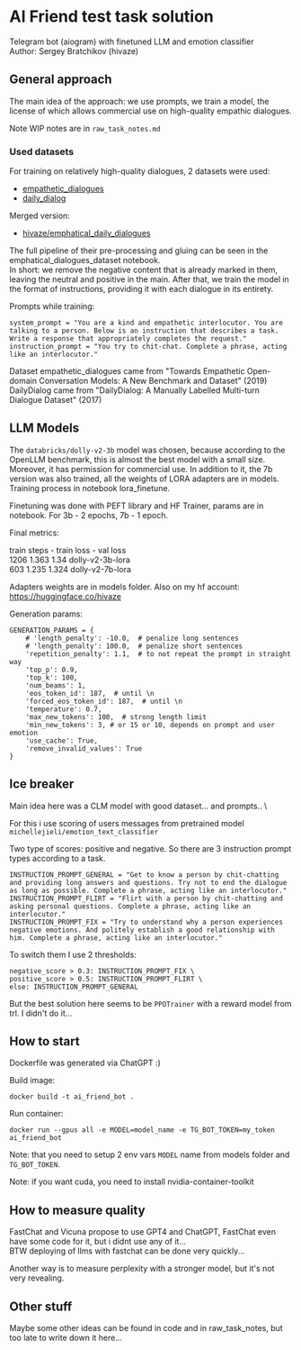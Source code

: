 # AI Friend test task solution

Telegram bot (aiogram) with finetuned LLM and emotion classifier \
Author: Sergey Bratchikov (hivaze)

## General approach

The main idea of the approach: we use prompts, we train a model, the license of which allows commercial use on high-quality empathic dialogues.

Note WIP notes are in `raw_task_notes.md`

### Used datasets

For training on relatively high-quality dialogues, 2 datasets were used:
- [empathetic_dialogues](https://huggingface.co/datasets/empathetic_dialogues)
- [daily_dialog](https://huggingface.co/datasets/daily_dialog)

Merged version:
- [hivaze/emphatical_daily_dialogues](https://huggingface.co/datasets/hivaze/emphatical_daily_dialogues)

The full pipeline of their pre-processing and gluing can be seen in the emphatical_dialogues_dataset notebook. \
In short: we remove the negative content that is already marked in them, leaving the neutral and positive in the main. After that, we train the model in the format of instructions, providing it with each dialogue in its entirety.

Prompts while training:
```
system_prompt = "You are a kind and empathetic interlocutor. You are talking to a person. Below is an instruction that describes a task. Write a response that appropriately completes the request."
instruction_prompt = "You try to chit-chat. Complete a phrase, acting like an interlocutor."
```

Dataset empathetic_dialogues came from "Towards Empathetic Open-domain Conversation Models: A New Benchmark and Dataset" (2019)
DailyDialog came from "DailyDialog: A Manually Labelled Multi-turn Dialogue Dataset" (2017)

## LLM Models

The `databricks/dolly-v2-3b` model was chosen, because according to the OpenLLM benchmark, this is almost the best model with a small size. Moreover, it has permission for commercial use. In addition to it, the 7b version was also trained, all the weights of LORA adapters are in models. \
Training process in notebook lora_finetune.

Finetuning was done with PEFT library and HF Trainer, params are in notebook. For 3b - 2 epochs, 7b - 1 epoch.

Final metrics:

train steps - train loss - val loss \
1206    1.363 	1.34    dolly-v2-3b-lora \
603 	1.235 	1.324    dolly-v2-7b-lora

Adapters weights are in models folder. Also on my hf account: https://huggingface.co/hivaze

Generation params:
```
GENERATION_PARAMS = {
    # 'length_penalty': -10.0,  # penalize long sentences
    # 'length_penalty': 100.0,  # penalize short sentences
    'repetition_penalty': 1.1,  # to not repeat the prompt in straight way
    'top_p': 0.9,
    'top_k': 100,
    'num_beams': 1,
    'eos_token_id': 187,  # until \n
    'forced_eos_token_id': 187,  # until \n
    'temperature': 0.7,
    'max_new_tokens': 100,  # strong length limit
    'min_new_tokens': 3, # or 15 or 10, depends on prompt and user emotion
    'use_cache': True,
    'remove_invalid_values': True
}
```

## Ice breaker

Main idea here was a CLM model with good dataset... and prompts.. \

For this i use scoring of users messages from pretrained model `michellejieli/emotion_text_classifier`

Two type of scores: positive and negative. So there are 3 instruction prompt types according to a task.

```
INSTRUCTION_PROMPT_GENERAL = "Get to know a person by chit-chatting and providing long answers and questions. Try not to end the dialogue as long as possible. Complete a phrase, acting like an interlocutor."
INSTRUCTION_PROMPT_FLIRT = "Flirt with a person by chit-chatting and asking personal questions. Complete a phrase, acting like an interlocutor."
INSTRUCTION_PROMPT_FIX = "Try to understand why a person experiences negative emotions. And politely establish a good relationship with him. Complete a phrase, acting like an interlocutor."
```

To switch them I use 2 thresholds:
```
negative_score > 0.3: INSTRUCTION_PROMPT_FIX \
positive_score > 0.5: INSTRUCTION_PROMPT_FLIRT \
else: INSTRUCTION_PROMPT_GENERAL
```

But the best solution here seems to be `PPOTrainer` with a reward model from trl. I didn't do it...

## How to start

Dockerfile was generated via ChatGPT :)

Build image:
```
docker build -t ai_friend_bot .
```

Run container:
```
docker run --gpus all -e MODEL=model_name -e TG_BOT_TOKEN=my_token ai_friend_bot
```

Note: that you need to setup 2 env vars `MODEL` name from models folder and `TG_BOT_TOKEN`.

Note: if you want cuda, you need to install nvidia-container-toolkit

## How to measure quality

FastChat and Vicuna propose to use GPT4 and ChatGPT, FastChat even have some code for it, but i didnt use any of it... \
BTW deploying of llms with fastchat can be done very quickly...

Another way is to measure perplexity with a stronger model, but it's not very revealing.

## Other stuff

Maybe some other ideas can be found in code and in raw_task_notes, but too late to write down it here...